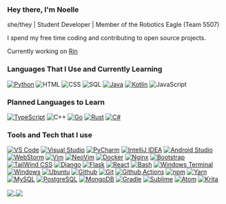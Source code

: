 ### Hey there, I'm Noelle

she/they | Student Developer | Member of the Robotics Eagle (Team 5507)

I spend my free time coding and contributing to open source projects. 

Currently working on [Rin](https://github.com/No767/Rin)

### Languages That I Use and Currently Learning

[![Python](https://img.shields.io/badge/-Python-141414?style=flat&logo=python)](https://www.python.org/)
![HTML](https://img.shields.io/badge/-HTML-141414?style=flat&logo=html5)
![CSS](https://img.shields.io/badge/-CSS-141414?style=flat&logo=css3)
![SQL](https://img.shields.io/badge/-SQL-141414?style=flat&logo=postgresql)
[![Java](https://img.shields.io/badge/-Java-141414?style=flat&logo=java)](https://adoptium.net/)
[![Kotlin](https://img.shields.io/badge/-Kotlin-141414?style=flat&logo=kotlin)](https://kotlinlang.org/)
![JavaScript](https://img.shields.io/badge/-JavaScript-141414?style=flat&logo=javascript)

### Planned Languages to Learn

[![TypeScript](https://img.shields.io/badge/-TypeScript-141414?style=flat&logo=typescript)](https://www.typescriptlang.org/)
![C++](https://img.shields.io/badge/-C++-141414?style=flat&logo=c%2B%2B)
[![Go](https://img.shields.io/badge/-Go-141414?style=flat&logo=go)](https://go.dev/)
[![Rust](https://img.shields.io/badge/-Rust-141414?style=flat&logo=rust)](https://www.rust-lang.org/)
[![C#](https://img.shields.io/badge/-C%23-141414?style=flat&logo=csharp)](https://docs.microsoft.com/en-us/dotnet/csharp/)

### Tools and Tech that I use

[![VS Code](https://img.shields.io/badge/-Visual%20Studio%20Code-141414?style=flat&logo=visual-studio-code&logoColor=007ACC)](https://code.visualstudio.com/)
[![Visual Studio](https://img.shields.io/badge/-Visual%20Studio-141414?style=flat&logo=visual-studio)](https://visualstudio.microsoft.com/)
[![PyCharm](https://img.shields.io/badge/-PyCharm-141414?style=flat&logo=pycharm)](https://www.jetbrains.com/pycharm/)
[![IntelliJ IDEA](https://img.shields.io/badge/-IntelliJ%20IDEA-141414?style=flat&logo=intellij%20idea)](https://www.jetbrains.com/idea/)
[![Android Studio](https://img.shields.io/badge/-Android%20Studio-141414?style=flat&logo=android%20studio)](https://www.jetbrains.com/idea/)
[![WebStorm](https://img.shields.io/badge/-WebStorm-141414?style=flat&logo=webstorm)](https://www.jetbrains.com/webstorm/)
[![Vim](https://img.shields.io/badge/-Vim-141414?style=flat&logo=vim)](https://vim.org)
[![NeoVim](https://img.shields.io/badge/-NeoVim-141414?style=flat&logo=neovim)](https://neovim.io)
[![Docker](https://img.shields.io/badge/-Docker-141414?style=flat&logo=docker)](https://docker.com)
[![Nginx](https://img.shields.io/badge/-Nginx-141414?style=flat&logo=nginx)](https://nginx.org/)
[![Bootstrap](https://img.shields.io/badge/-Bootstrap-141414?style=flat&logo=bootstrap)](https://getbootstrap.com/)
[![TailWind CSS](https://img.shields.io/badge/-Tailwind%20CSS-141414?style=flat&logo=tailwindcss)](https://tailwindcss.com)
[![Django](https://img.shields.io/badge/-Django-141414?style=flat&logo=django)](https://djangoproject.com)
[![Flask](https://img.shields.io/badge/-Flask-141414?style=flat&logo=flask)](https://flask.palletsprojects.com/en/2.0.x/)
[![React](https://img.shields.io/badge/-React-141414?style=flat&logo=react)](https://reactjs.org)
[![Bash](https://img.shields.io/badge/-Bash-141414?style=flat&logo=gnubash)](https://www.gnu.org/software/bash/)
[![Windows Terminal](https://img.shields.io/badge/-Windows%20Terminal-141414?style=flat&logo=windows%20terminal)](https://github.com/microsoft/terminal)
[![Windows](https://img.shields.io/badge/-Windows-141414?style=flat&logo=windows)](https://www.microsoft.com/en-us/windows/)
[![Ubuntu](https://img.shields.io/badge/-Ubuntu-141414?style=flat&logo=ubuntu)](https://ubuntu.com/)
[![Github](https://img.shields.io/badge/-Github-141414?style=flat&logo=github)](https://github.com)
[![Git](https://img.shields.io/badge/-Git-141414?style=flat&logo=git)](https://git-scm.com/)
[![Github Actions](https://img.shields.io/badge/-Github%20Actions-141414?style=flat&logo=github-actions)](https://github.com/features/actions)
[![npm](https://img.shields.io/badge/-npm-141414?style=flat&logo=npm)](https://www.npmjs.com/)
[![Yarn](https://img.shields.io/badge/-Yarn-141414?style=flat&logo=yarn)](https://yarnpkg.com/)
[![MySQL](https://img.shields.io/badge/-MySQL-141414?style=flat&logo=mysql&logoColor=FFFFFF)](https://www.mysql.com/)
[![PostgreSQL](https://img.shields.io/badge/-PostgreSQL-141414?style=flat&logo=postgresql&logoColor=FFFFFF)](https://www.postgresql.org/)
[![MongoDB](https://img.shields.io/badge/-MongoDB-141414?style=flat&logo=mongodb)](https://www.mongodb.com/)
[![Gradle](https://img.shields.io/badge/-Gradle-141414?style=flat&logo=gradle)](https://gradle.org/)
[![Sublime](https://img.shields.io/badge/-Sublime-141414?style=flat&logo=sublimetext)](https://www.sublimetext.com/)
[![Atom](https://img.shields.io/badge/-Atom-141414?style=flat&logo=atom)](https://atom.io)
[![Krita](https://img.shields.io/badge/-Krita-141414?style=flat&logo=krita&logoColor=white)](https://krita.org/en)

 
<a href="https://github.com/No767">
  <img align="center" src="https://github-readme-stats.vercel.app/api?username=No767&count_private=true&show_icons=true&theme=synthwave" />
  <img align="center" src="https://github-readme-stats.vercel.app/api/top-langs/?layout=compact&username=No767&hide=css,html" />
</a>
